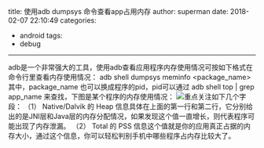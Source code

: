 title: 使用adb dumpsys 命令查看app占用内存
author: superman
date: 2018-02-07 22:10:49
categories:
- android
tags:
- debug
---

adb是一个非常强大的工具，使用adb查看应用程序内存使用情况可按如下格式在命令行里查看内存使用情况：
adb shell dumpsys meminfo <package_name>
其中，package_name 也可以换成程序的pid，pid可以通过 adb shell top | grep app_name 来查找，下图是某个程序的内存使用情况：
![](http://upload-images.jianshu.io/upload_images/545982-75efbde6fda86be3?imageMogr2/auto-orient/strip%7CimageView2/2/w/1240)重点关注如下几个字段：
（1） Native/Dalvik 的 Heap 信息具体在上面的第一行和第二行，它分别给出的是JNI层和Java层的内存分配情况，如果发现这个值一直增长，则代表程序可能出现了内存泄漏。
（2） Total 的 PSS 信息这个值就是你的应用真正占据的内存大小，通过这个信息，你可以轻松判别手机中哪些程序占内存比较大了。